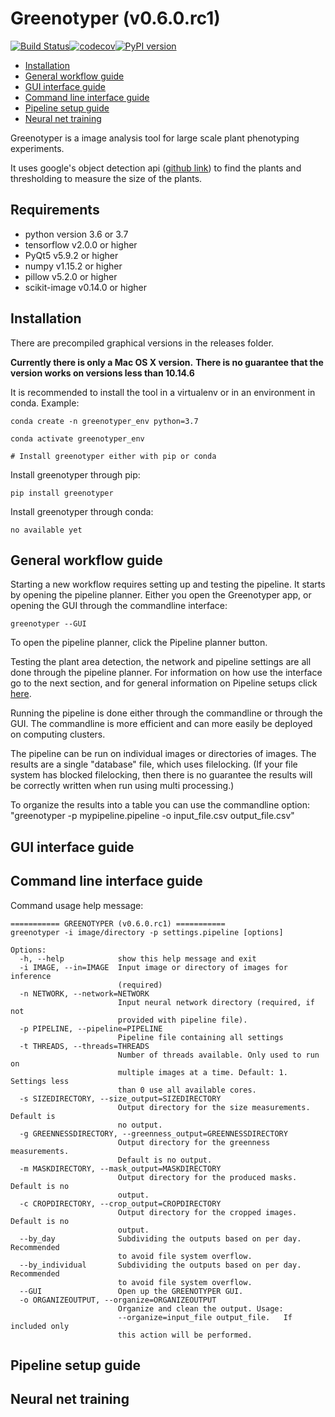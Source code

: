 Greenotyper (v0.6.0.rc1)
================
[![Build Status](https://api.travis-ci.com/MarniTausen/Greenotyper.svg?branch=master)](https://travis-ci.com/MarniTausen/Greenotyper)[![codecov](https://codecov.io/gh/MarniTausen/Greenotyper/branch/master/graph/badge.svg)](https://codecov.io/gh/MarniTausen/Greenotyper)[![PyPI version](https://badge.fury.io/py/greenotyper.svg)](https://badge.fury.io/py/greenotyper)

-   [Installation](#installation)
-   [General workflow guide](#general-workflow-guide)
-   [GUI interface guide](#gui-interface-guide)
-   [Command line interface guide](#command-line-interface-guide)
-   [Pipeline setup guide](#pipeline-setup-guide)
-   [Neural net training](#neural-net-training)

Greenotyper is a image analysis tool for large scale plant phenotyping experiments.

It uses google's object detection api ([github link](https://github.com/tensorflow/models/tree/master/research/object_detection)) to find the plants and thresholding to measure the size of the plants.

Requirements
------------

- python version 3.6 or 3.7
- tensorflow v2.0.0 or higher
- PyQt5 v5.9.2 or higher
- numpy v1.15.2 or higher
- pillow v5.2.0 or higher
- scikit-image v0.14.0 or higher

Installation
------------

There are precompiled graphical versions in the releases folder.

**Currently there is only a Mac OS X version.** **There is no guarantee that the version works on versions less than 10.14.6**

It is recommended to install the tool in a virtualenv or in an environment in conda. Example:
```
conda create -n greenotyper_env python=3.7

conda activate greenotyper_env

# Install greenotyper either with pip or conda
```
Install greenotyper through pip:
```
pip install greenotyper
```
Install greenotyper through conda:
```
no available yet
```


General workflow guide
----------------------

Starting a new workflow requires setting up and testing the pipeline. It starts by opening the pipeline planner. Either you open the Greenotyper app, or opening the GUI through the commandline interface:
```
greenotyper --GUI
```

To open the pipeline planner, click the Pipeline planner button.

Testing the plant area detection, the network and pipeline settings are all done through the pipeline planner. For information on how use the interface go to the next section, and for general information on Pipeline setups click [here](#pipeline-setup-guide).

Running the pipeline is done either through the commandline or through the GUI. The commandline is more efficient and can more easily be deployed on computing clusters.

The pipeline can be run on individual images or directories of images. The results are a single "database" file, which uses filelocking. (If your file system has blocked filelocking, then there is no guarantee the results will be correctly written when run using multi processing.)

To organize the results into a table you can use the commandline option:
"greenotyper -p mypipeline.pipeline -o input_file.csv output_file.csv"

GUI interface guide
-------------------

Command line interface guide
----------------------------

Command usage help message:
```
=========== GREENOTYPER (v0.6.0.rc1) ===========
greenotyper -i image/directory -p settings.pipeline [options]

Options:
  -h, --help            show this help message and exit
  -i IMAGE, --in=IMAGE  Input image or directory of images for inference
                        (required)
  -n NETWORK, --network=NETWORK
                        Input neural network directory (required, if not
                        provided with pipeline file).
  -p PIPELINE, --pipeline=PIPELINE
                        Pipeline file containing all settings
  -t THREADS, --threads=THREADS
                        Number of threads available. Only used to run on
                        multiple images at a time. Default: 1. Settings less
                        than 0 use all available cores.
  -s SIZEDIRECTORY, --size_output=SIZEDIRECTORY
                        Output directory for the size measurements. Default is
                        no output.
  -g GREENNESSDIRECTORY, --greenness_output=GREENNESSDIRECTORY
                        Output directory for the greenness measurements.
                        Default is no output.
  -m MASKDIRECTORY, --mask_output=MASKDIRECTORY
                        Output directory for the produced masks. Default is no
                        output.
  -c CROPDIRECTORY, --crop_output=CROPDIRECTORY
                        Output directory for the cropped images. Default is no
                        output.
  --by_day              Subdividing the outputs based on per day. Recommended
                        to avoid file system overflow.
  --by_individual       Subdividing the outputs based on per day. Recommended
                        to avoid file system overflow.
  --GUI                 Open up the GREENOTYPER GUI.
  -o ORGANIZEOUTPUT, --organize=ORGANIZEOUTPUT
                        Organize and clean the output. Usage:
                        --organize=input_file output_file.   If included only
                        this action will be performed.
```

Pipeline setup guide
--------------------

Neural net training
-------------------

